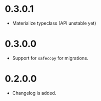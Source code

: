 0.3.0.1
=======

* Materialize typeclass (API unstable yet)

0.3.0.0
=======

* Support for `safecopy` for migrations.

0.2.0.0
=======

* Changelog is added.

